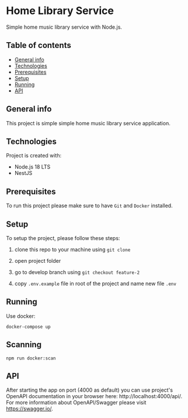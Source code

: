 # Home Library Service

Simple home music library service with Node.js.

## Table of contents

- [General info](#general-info)
- [Technologies](#technologies)
- [Prerequisites](#prerequisites)
- [Setup](#setup)
- [Running](#running)
- [API](#api)

## General info

This project is simple simple home music library service application.

## Technologies

Project is created with:

- Node.js 18 LTS
- NestJS

## Prerequisites

To run this project please make sure to have `Git` and `Docker` installed.

## Setup

To setup the project, please follow these steps:

1. clone this repo to your machine using `git clone`

2. open project folder

3. go to develop branch using `git checkout feature-2`

4. copy `.env.example` file in root of the project and name new file `.env`

## Running

Use docker:

```
docker-compose up
```

## Scanning

```
npm run docker:scan
```

## API

After starting the app on port (4000 as default) you can use project's OpenAPI documentation in your browser here: http://localhost:4000/api/.
For more information about OpenAPI/Swagger please visit https://swagger.io/.
